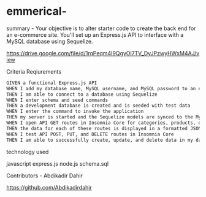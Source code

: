 # emmerical-

summary -
Your objective is to alter starter code to create the back end for an e-commerce site. You'll set up an Express.js API to interface with a MySQL database using Sequelize.

https://drive.google.com/file/d/1rqPeqm4I9QgyOl7TV_DyJPzwyHWxM4AJ/view


Criteria Reqiurements 

```md
GIVEN a functional Express.js API
WHEN I add my database name, MySQL username, and MySQL password to an environment variable file
THEN I am able to connect to a database using Sequelize
WHEN I enter schema and seed commands
THEN a development database is created and is seeded with test data
WHEN I enter the command to invoke the application
THEN my server is started and the Sequelize models are synced to the MySQL database
WHEN I open API GET routes in Insomnia Core for categories, products, or tags
THEN the data for each of these routes is displayed in a formatted JSON
WHEN I test API POST, PUT, and DELETE routes in Insomnia Core
THEN I am able to successfully create, update, and delete data in my database
```
technology used

javascript
express.js
node.js
schema.sql

Contributors -
Abdikadir Dahir

https://github.com/Abdikadirdahir

